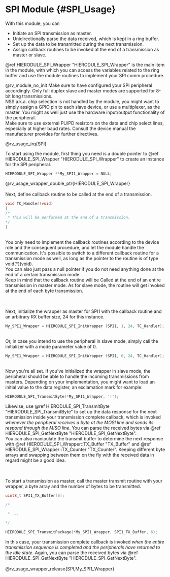 SPI Module {#SPI_Usage}
=======================

With this module, you can
- Initiate an SPI transmission as master.
- Unidirectionally parse the data received, which is kept in a ring buffer.
- Set up the data to be transmitted during the next transmission.
- Assign callback routines to be invoked at the end of a transmission as master or slave.

@ref HIERODULE_SPI_Wrapper "HIERODULE_SPI_Wrapper" is the main item in the module, with which you can access the variables related to the ring buffer and use the module routines to implement your SPI comm procedure.

@rv_module_no_init Make sure to have configured your SPI peripheral accordingly. Only full duplex slave and master modes are supported for 8-bit long transmissions.
<br>NSS a.k.a. chip selection is not handled by the module, you might want to simply assign a GPIO pin to each slave device, or use a multiplexer, as the master.
You might as well just use the hardware input/output functionality of the peripheral.
<br>Make sure to use external PU/PD resistors on the data and chip select lines, especially at higher baud rates. Consult the device manual the manufacturer provides for further directives.

@rv_usage_irq{SPI}

To start using the module, first thing you need is a double pointer to @ref HIERODULE_SPI_Wrapper "HIERODULE_SPI_Wrapper" to create an instance for the SPI peripheral.
```c
HIERODULE_SPI_Wrapper **My_SPI1_Wrapper = NULL;
```
@rv_usage_wrapper_double_ptr{HIERODULE_SPI_Wrapper}
<br><br>Next, define callback routine to be called at the end of a transmission.
```c
void TC_Handler(void)
{
/*
 * This will be performed at the end of a transmission.
*/
}
```
<br>You only need to implement the callback routines according to the device role and the consequent procedure, and let the module handle the communication. It's possible to switch to a different callback routine for a transmission mode as well, as long as the pointer to the routine is of type void(\*)(void).
<br>You can also just pass a null pointer if you do not need anything done at the end of a certain transmission mode.
<br>Keep in mind that the callback routine will be Called at the end of an entire transmission in master mode. As for slave mode, the routine will get invoked at the end of each byte transmission.

<br><br>Next, initialize the wrapper as master for SPI1 with the callback routine and an arbitrary RX buffer size, 24 for this instance.
```c
My_SPI1_Wrapper = HIERODULE_SPI_InitWrapper (SPI1, 1, 24, TC_Handler);
```
<br>Or, in case you intend to use the peripheral in slave mode, simply call the initializer with a mode parameter value of 0.
```c
My_SPI1_Wrapper = HIERODULE_SPI_InitWrapper (SPI1, 0, 24, TC_Handler);
```

<br>Now you're all set. If you've initialized the wrapper in slave mode, the peripheral should be able to handle the incoming transmissions from masters. Depending on your implementation, you might want to load an initial value to the data register, an exclamation mark for example:
```c
HIERODULE_SPI_TransmitByte(*My_SPI1_Wrapper, '!');
```
Likewise, use @ref HIERODULE_SPI_TransmitByte "HIERODULE_SPI_TransmitByte" to set up the data response for the next transmission inside your transmission complete callback, which is invoked *whenever the peripheral receives a byte at the MOSI line and sends its respond through the MISO line*. You can parse the received bytes via @ref HIERODULE_SPI_GetNextByte "HIERODULE_SPI_GetNextByte".
<br>You can also manipulate the transmit buffer to determine the next response with @ref HIERODULE_SPI_Wrapper::TX_Buffer "TX_Buffer" and @ref HIERODULE_SPI_Wrapper::TX_Counter "TX_Counter". Keeping different byte arrays and swapping between them on the fly with the received data in regard might be a good idea.

<br><br>To start a transmission as master, call the master transmit routine with your wrapper, a byte array and the number of bytes to be transmitted.
```c
uint8_t SPI1_TX_Buffer[6];

/*

 * ...

*/

HIERODULE_SPI_TransmitPackage(*My_SPI1_Wrapper, SPI1_TX_Buffer, 6);
```
In this case, your transmission complete callback is invoked *when the entire transmission sequence is completed and the peripherals have returned to the idle state*. Again, you can parse the received bytes via @ref HIERODULE_SPI_GetNextByte "HIERODULE_SPI_GetNextByte".
<br><br>@rv_usage_wrapper_release{SPI,My_SPI1_Wrapper}
